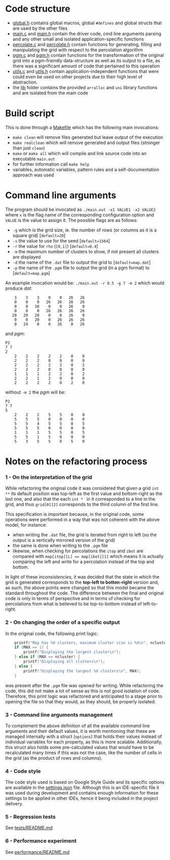 # Code structure
 * [global.h](code/global.h) contains global macros, global `#defines` and global structs that are used by the other files
 * [main.c](code/main.c) and [main.h](code/main.h) contain the driver code, cmd line arguments parsing and any other small and isolated application-specific functions 
 * [percolate.c](code/percolate.c) and [percolate.h](code/percolate.h) contain functions for generating, filling and manipulating the grid with respect to the percolation algorithm
 * [pgm.c](code/pgm.c) and [pgm.h](code/pgm.h) contain functions for the transformation of the original grid into a pgm-friendly data-structure as well as its output to a file, as there was a significant amount of code that pertained to this operation
 * [utils.c](code/utils.c) and [utils.h](code/utils.h) contain application-independent functions that were could even be used on other projects due to their high level of abstraction.
 * the [lib](code/lib/) folder contains the provided `arralloc` and `uni` library functions and are isolated from the main code

# Build script
This is done through a [Makefile](code/Makefile) which has the following main invocations:
* `make clean` will remove files generated but leave output of the execution
* `make realclean` which will remove generated and output files (stronger than just `clean`)
* `make` or  `make all` which will compile and link source code into an executable `main.out`
* for further information call `make help`
* variables, automatic variables, pattern rules and a self-documentation approach was used

# Command line arguments
The program should be invocated as `./main.out -x1 VALUE1 -x2 VALUE2` where `x` is the flag name of the corresponding configuration option and `VALUE` is the value to assign it. The possible flags are as follows:
* `-g` which is the grid size, ie. the number of rows (or columns as it is a square grid) [`default=20`]
* `-s` the value to use for the seed [`default=1564`]
* `-r` the value for `rho` (`[0,1]`) [`default=0.4`]
* `-m` the maximum number of clusters to show, if not present all clusters are displayed
* `-d` the name of the `.dat` file to output the grid to  [`default=map.dat`]
* `-p` the name of the `.pgm` file to output the grid (in a pgm format) to [`default=map.pgm`]

An example invocation would be: `./main.out -r 0.5 -g 7 -m 2` which would produce _dat_:
```
    3    3    3    0    0   26   26
    0    0    0   26   26   26   26
    0    0   10    0    0   26    0
    0    0    0   26   26   26   26
   20   20   20    0    0   26    0
    0    0   20    0   26   26   26
    0   24    0    0   26    0   26
```

and _pgm_:
```
P2
7 7
2
    2    2    2    2    2    0    0
    2    2    2    0    0    0    0
    2    2    2    2    2    0    2
    2    2    2    0    0    0    0
    1    1    1    2    2    0    2
    2    2    1    2    0    0    0
    2    2    2    2    0    2    0
```
without `-m 2` the _pgm_ will be:
```
P2
7 7
5
    2    2    2    5    5    0    0
    5    5    5    0    0    0    0
    5    5    4    5    5    0    5
    5    5    5    0    0    0    0
    1    1    1    5    5    0    5
    5    5    1    5    0    0    0
    5    3    5    5    0    5    0
```

# Notes on the refactoring process

### 1 - On the interpretation of the grid

While refactoring the original code it was considered that given a grid `int **`  its default position was top-left as the first value and bottom-right as the last one, and also that the each `int * ` in it corresponded to a line in the grid, and thus `grid[0][2]` corresponds to the third column of the first line.

This specification is important because, in the original code, some operations were performed in a way that was not coherent with the above model, for instance:
 * when writing the `.dat` file, the grid is iterated from right to left (so the output is a vertically mirrored version of the grid)
 * the same is done when writing to the `.pgm` file
 * likewise, when checking for percolations the `itop` and `ibot` are compared with `map[itop][L] == map[ibot][1]` which means it is actually comparing the left and write for a percolation instead of the top and bottom.

In light of these _inconsistencies_, it was decided that the state in which the grid is generated corresponds to the **top-left to botton-right** version and, as such, the above points were changed so that this model became the standard throughout the code. The difference between the final and original code is only in terms of perspective and in terms of checking for percolations from what is believed to be top-to-bottom instead of left-to-right. 

### 2 - On changing the order of a specific output
In the original code, the following print logic: 
```c
	printf("Map has %d clusters, maximum cluster size is %d\n", ncluster, maxsize);
	if (MAX == 1) {
		printf("Displaying the largest cluster\n");
	} else if (MAX == ncluster) {
		printf("Displaying all clusters\n");
	} else {
		printf("Displaying the largest %d clusters\n", MAX);
	}
```

was present after the `.pgm` file was opened for writing. While refactoring the code, this did not make a lot of sense as this is not good isolation of code. Therefore, this print logic was refactored and anticipated to a stage prior to opening the file so that they would, as they should, be properly isolated.

### 3 - Command line arguments management
To complement the above definition of all the available command line arguments and their default values, it is worth mentioning that these are managed internally with a struct (`options`) that holds their values instead of individual variables for each property, as this is more scalable. Additionally, this struct also holds some pre-calculated values that would have to be recalculated many times if this was not the case, like the number of cells in the grid (as the product of rows and columns). 

### 4 - Code style
The code style used is based on Google Style Guide and its specific options are available in the [settings.json](.vscode/settings.json) file. Although this is an IDE-specific file it was used during development and contains enough information for these settings to be applied in other IDEs, hence it being included in the project delivery. 


### 5 - Regression tests
See [tests/README.md](tests/README.md)

### 6 - Performance experiment
See [performance/README.md](performance/README.md)